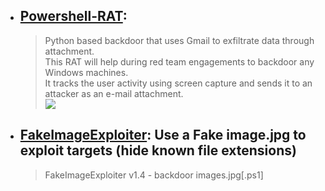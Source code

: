
- ## [Powershell-RAT](https://github.com/Viralmaniar/Powershell-RAT):
  > Python based backdoor that uses Gmail to exfiltrate data through attachment. <br>
  > This RAT will help during red team engagements to backdoor any Windows machines. <br>
  > It tracks the user activity using screen capture and sends it to an attacker as an e-mail attachment. <br>
  > ![](https://user-images.githubusercontent.com/3501170/37453784-e926b64a-288c-11e8-9c8d-abaaf1b7dd3d.png)

 
- ## [FakeImageExploiter](https://github.com/r00t-3xp10it/FakeImageExploiter): Use a Fake image.jpg to exploit targets (hide known file extensions)
  > FakeImageExploiter v1.4 - backdoor images.jpg[.ps1]
  > 

